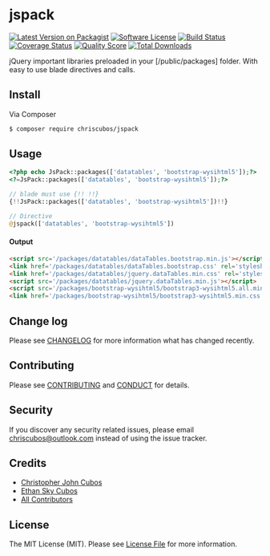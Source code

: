 # jspack

[![Latest Version on Packagist][ico-version]][link-packagist]
[![Software License][ico-license]](LICENSE.md)
[![Build Status][ico-travis]][link-travis]
[![Coverage Status][ico-scrutinizer]][link-scrutinizer]
[![Quality Score][ico-code-quality]][link-code-quality]
[![Total Downloads][ico-downloads]][link-downloads]


jQuery important libraries preloaded in your [/public/packages] folder. With easy to use blade directives and calls.

## Install

Via Composer

``` bash
$ composer require chriscubos/jspack
```

## Usage

``` php
<?php echo JsPack::packages(['datatables', 'bootstrap-wysihtml5']);?>
<?=JsPack::packages(['datatables', 'bootstrap-wysihtml5']);?>

// blade must use {!! !!}
{!!JsPack::packages(['datatables', 'bootstrap-wysihtml5'])!!}

// Directive
@jspack(['datatables', 'bootstrap-wysihtml5'])
```
#### Output
``` html
<script src='/packages/datatables/dataTables.bootstrap.min.js'></script>
<link href='/packages/datatables/dataTables.bootstrap.css' rel='stylesheet'/>
<link href='/packages/datatables/jquery.dataTables.min.css' rel='stylesheet'/>
<script src='/packages/datatables/jquery.dataTables.min.js'></script>
<script src='/packages/bootstrap-wysihtml5/bootstrap3-wysihtml5.all.min.js'></script>
<link href='/packages/bootstrap-wysihtml5/bootstrap3-wysihtml5.min.css' rel='stylesheet'/>
```


## Change log

Please see [CHANGELOG](CHANGELOG.md) for more information what has changed recently.


## Contributing

Please see [CONTRIBUTING](CONTRIBUTING.md) and [CONDUCT](CONDUCT.md) for details.

## Security

If you discover any security related issues, please email chriscubos@outlook.com instead of using the issue tracker.

## Credits

- [Christopher John Cubos][link-author]
- [Ethan Sky Cubos][link-author]
- [All Contributors][link-contributors]

## License

The MIT License (MIT). Please see [License File](LICENSE.md) for more information.

[ico-version]: https://img.shields.io/packagist/v/chriscubos/jspack.svg?style=flat-square
[ico-license]: https://img.shields.io/badge/license-MIT-brightgreen.svg?style=flat-square
[ico-travis]: https://img.shields.io/travis/chriscubos/jspack/master.svg?style=flat-square
[ico-scrutinizer]: https://img.shields.io/scrutinizer/coverage/g/chriscubos/jspack.svg?style=flat-square
[ico-code-quality]: https://img.shields.io/scrutinizer/g/chriscubos/jspack.svg?style=flat-square
[ico-downloads]: https://img.shields.io/packagist/dt/chriscubos/jspack.svg?style=flat-square

[link-packagist]: https://packagist.org/packages/chriscubos/jspack
[link-travis]: https://travis-ci.org/chriscubos/jspack
[link-scrutinizer]: https://scrutinizer-ci.com/g/chriscubos/jspack/code-structure
[link-code-quality]: https://scrutinizer-ci.com/g/chriscubos/jspack
[link-downloads]: https://packagist.org/packages/chriscubos/jspack
[link-author]: https://github.com/chriscubos
[link-contributors]: ../../contributors
